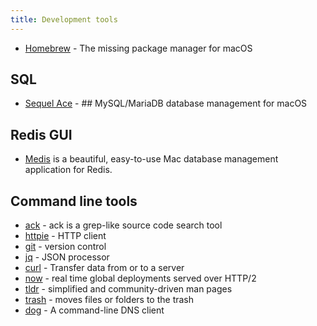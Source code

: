 ```yaml
---
title: Development tools
---
```


- [Homebrew](https://brew.sh/) - The missing package manager for macOS

## SQL

- [Sequel Ace](https://sequel-ace.com/) - ## MySQL/MariaDB database management for macOS

## Redis GUI

- [Medis](https://getmedis.com/) is a beautiful, easy-to-use Mac database management application for Redis.

## Command line tools

- [ack](https://beyondgrep.com/) - ack is a grep-like source code search tool
- [httpie](https://github.com/jakubroztocil/httpie) - HTTP client
- [git](https://github.com/git/git) - version control
- [jq](https://github.com/stedolan/jq) - JSON processor
- [curl](https://curl.haxx.se/docs/manpage.html) - Transfer data from or to a server
- [now](https://github.com/zeit/now-cli) - real time global deployments served over HTTP/2
- [tldr](https://github.com/tldr-pages/tldr) - simplified and community-driven man pages
- [trash](http://hasseg.org/trash/) - moves files or folders to the trash
- [dog](https://github.com/ogham/dog) - A command-line DNS client
